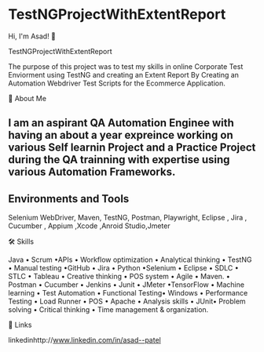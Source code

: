 # TestNGProjectWithExtentReport
Hi, I'm Asad! 👋

TestNGProjectWithExtentReport

The purpose of this project was to test my skills in online Corporate Test Enviorment using TestNG and creating an Extent Report By Creating an Automation Webdriver Test Scripts for the Ecommerce Application.

🚀 About Me

I am an aspirant QA Automation Enginee with having an about a year expreince working on various Self learnin Project and a Practice Project during the QA trainning with expertise using various Automation Frameworks.
-
## Environments and Tools
Selenium WebDriver, Maven, TestNG, Postman, Playwright, Eclipse , Jira , Cucumber , Appium ,Xcode ,Anroid Studio,Jmeter

🛠 Skills

Java • Scrum •APIs • Workflow optimization • Analytical thinking • TestNG • Manual testing •GitHub • Jira • Python •Selenium • Eclipse • SDLC • STLC • Tableau • Creative thinking • POS system • Agile • Maven. • Postman • Cucumber • Jenkins • Junit • JMeter •TensorFlow • Machine learning • Test Automation • Functional Testing• Windows • Performance Testing • Load Runner • POS • Apache • Analysis skills • JUnit• Problem solving • Critical thinking • Time management & organization.

🔗 Links

linkedinhttp://www.linkedin.com/in/asad--patel
